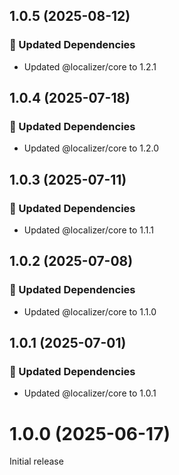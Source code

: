 ## 1.0.5 (2025-08-12)

### 🧱 Updated Dependencies

- Updated @localizer/core to 1.2.1

## 1.0.4 (2025-07-18)

### 🧱 Updated Dependencies

- Updated @localizer/core to 1.2.0

## 1.0.3 (2025-07-11)

### 🧱 Updated Dependencies

- Updated @localizer/core to 1.1.1

## 1.0.2 (2025-07-08)

### 🧱 Updated Dependencies

- Updated @localizer/core to 1.1.0

## 1.0.1 (2025-07-01)

### 🧱 Updated Dependencies

- Updated @localizer/core to 1.0.1

# 1.0.0 (2025-06-17)

Initial release
